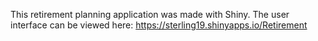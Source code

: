 This retirement planning application was made with Shiny. The user interface can be viewed here: https://sterling19.shinyapps.io/Retirement
